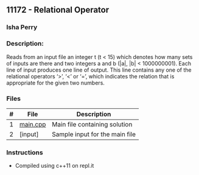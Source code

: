 ## 11172 - Relational Operator
### Isha Perry
### Description:

Reads from an input file an integer t (t < 15) which denotes how many sets of inputs are there and 
two integers a and b (|a|, |b| < 1000000001). Each line of input produces one line of output. This 
line contains any one of the relational operators ‘>’, ‘<’ or ‘=’, which indicates the relation that 
is appropriate for the given two numbers.

### Files

|   #   | File                       | Description                              |
| :---: | -------------------------- | ---------------------------------------- |
|   1   | [main.cpp](./main.cpp)     | Main file containing solution            |
|   2   | [input]                    | Sample input for the main file           |


### Instructions

- Compiled using c++11 on repl.it
